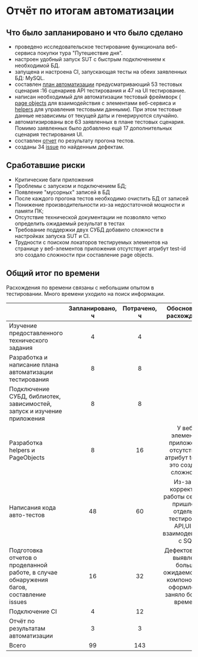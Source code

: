 # Отчёт по итогам автоматизации

## Что было запланировано и что было сделано

- проведено исследовательское тестирование функционала веб-сервиса покупки тура "Путешествие дня".
- настроен удобный запуск SUT с быстрым подключением к необходимой БД.
- запущена и настроена CI, запускающая тесты на обеих заявленных БД: MySQL.
- составлен [план автоматизации](https://github.com/avdeevaleksandr817/DiplomaAvdeevFQA43/blob/main/docs/Plan.md) предусматривающий 53 тестовых сценария :16 сценариев API тестирования и 47 на 
UI тестирование.
- написан необходимый для автоматизации тестовый фреймворк (
[page objects](https://github.com/avdeevaleksandr817/DiplomaAvdeevFQA43/tree/main/src/test/java/ru/netology/page) для взаимодействия с 
элементами веб-сервиса и 
[helpers](https://github.com/avdeevaleksandr817/DiplomaAvdeevFQA43/tree/main/src/test/java/ru/netology/helpers) для управления тестовыми данными). 
При этом тестовые данные независимы от текущей даты и генерируются случайно.
- автоматизированы все 63 заявленных в плане тестовых сценария. Помимо заявленных было добавлено ещё 17 дополнительных
сценария тестирования UI.
- составлен [отчет](Report.md) по результату прогона тестов.
- созданы 34 [issue](https://github.com/avdeevaleksandr817/DiplomaAvdeevFQA43/issues) по найденным дефектам.

## Сработавшие риски

- Критические баги приложения
- Проблемы с запуском и подключением БД;
- Появление "мусорных" записей в БД
- После каждого прогона тестов необходимо очистить БД от записей
- Понижение производительности из-за недостаточной мощности и памяти ПК;
- Отсутствие технической документации не позволяло четко определить ожидаемый результат в тестах
- Требование поддержки двух СУБД добавило сложности в настройках запуска SUT и CI.
- Трудности с поиском локаторов тестируемых элементов на странице у веб-элементов приложения отсутствует атрибут test-id это создало сложности при составление page objects.

## Общий итог по времени

Расхождения по времени связаны с небольшим опытом в тестировании. Много времени уходило на поиск информации.

|                                                                                         | Запланировано, ч | Потрачено, ч |                                     Обоснование расхождения                                      |
|:----------------------------------------------------------------------------------------|:----------------:|:------------:|:------------------------------------------------------------------------------------------------:|
| Изучение предоставленного технического задания                                          |        4         |      4       |                                                                                                  |
| Разработка и написание плана автоматизации тестирования                                 |        8         |      8       |                                                                                                  |
| Подключение СУБД, библиотек, зависимостей, запуск и изучение приложения                 |        8         |      8       |                                                                                                  |
| Разработка helpers и PageObjects                                                        |        8         |      16      |           У веб-элементов приложения отсутствует атрибут test-id это создало сложности           |
| Написания кода авто-тестов                                                              |        48        |      60      | Из-за не корректной работы сервиса пришлось отдельно тестировать API,UI их взаимодействие с  SQL |
| Подготовка отчетов о проделанной работе, в случае обнаружения багов, составление issues |        16        |      32      |    Дефектов было выявлено больше ожидаемого. Их компоновка и оформление заняло больше времени    |
| Подключение CI                                                                          |        4         |      12      |                                                                                                  |
| Отчёт по результатам автоматизации                                                      |        3         |      3       |                                                                                                  |
| Всего                                                                                   |        99        |     143      |                                                                                                  |

  